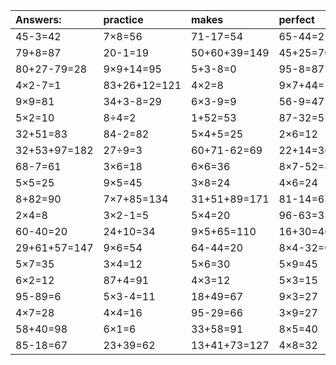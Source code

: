| Answers: | practice | makes | perfect | ! |
| :--- | :--- | :--- | :--- | :--- |
| 45-3=42 | 7×8=56 | 71-17=54 | 65-44=21 | 8×2=16 | 
| 79+8=87 | 20-1=19 | 50+60+39=149 | 45+25=70 | 94-22=72 | 
| 80+27-79=28 | 9×9+14=95 | 5+3-8=0 | 95-8=87 | 3×3-1=8 | 
| 4×2-7=1 | 83+26+12=121 | 4×2=8 | 9×7+44=107 | 9×2=18 | 
| 9×9=81 | 34+3-8=29 | 6×3-9=9 | 56-9=47 | 87+23+85=195 | 
| 5×2=10 | 8÷4=2 | 1+52=53 | 87-32=55 | 39+52-3=88 | 
| 32+51=83 | 84-2=82 | 5×4+5=25 | 2×6=12 | 5×6-3=27 | 
| 32+53+97=182 | 27÷9=3 | 60+71-62=69 | 22+14=36 | 3×3=9 | 
| 68-7=61 | 3×6=18 | 6×6=36 | 8×7-52=4 | 15-14=1 | 
| 5×5=25 | 9×5=45 | 3×8=24 | 4×6=24 | 3×7-13=8 | 
| 8+82=90 | 7×7+85=134 | 31+51+89=171 | 81-14=67 | 2×7=14 | 
| 2×4=8 | 3×2-1=5 | 5×4=20 | 96-63=33 | 62+8+20=90 | 
| 60-40=20 | 24+10=34 | 9×5+65=110 | 16+30=46 | 77-52=25 | 
| 29+61+57=147 | 9×6=54 | 64-44=20 | 8×4-32=0 | 3×2+12=18 | 
| 5×7=35 | 3×4=12 | 5×6=30 | 5×9=45 | 7×5+88=123 | 
| 6×2=12 | 87+4=91 | 4×3=12 | 5×3=15 | 8×9=72 | 
| 95-89=6 | 5×3-4=11 | 18+49=67 | 9×3=27 | 36÷6=6 | 
| 4×7=28 | 4×4=16 | 95-29=66 | 3×9=27 | 51-21=30 | 
| 58+40=98 | 6×1=6 | 33+58=91 | 8×5=40 | 6×9+9=63 | 
| 85-18=67 | 23+39=62 | 13+41+73=127 | 4×8=32 | 8×8=64 | 
